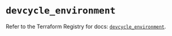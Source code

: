 # `devcycle_environment`

Refer to the Terraform Registry for docs: [`devcycle_environment`](https://registry.terraform.io/providers/devcyclehq/devcycle/1.0.2/docs/resources/environment).
